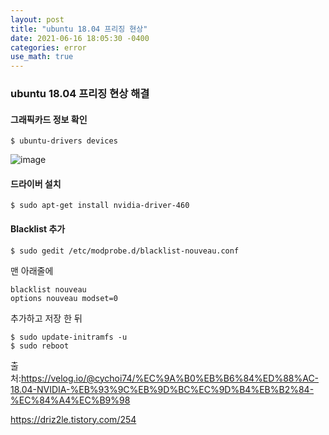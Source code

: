 ```yaml
---
layout: post
title: "ubuntu 18.04 프리징 현상"
date: 2021-06-16 18:05:30 -0400
categories: error
use_math: true
---
```




### ubuntu 18.04 프리징 현상 해결



#### 그래픽카드 정보 확인

```
$ ubuntu-drivers devices
```

![image](https://user-images.githubusercontent.com/67038853/122174222-80cd2180-cebd-11eb-88b8-e296470aece1.png)

#### 드라이버 설치

```
$ sudo apt-get install nvidia-driver-460
```



#### Blacklist 추가

```
$ sudo gedit /etc/modprobe.d/blacklist-nouveau.conf
```

맨 아래줄에

```
blacklist nouveau
options nouveau modset=0
```

추가하고 저장 한 뒤

```
$ sudo update-initramfs -u 
$ sudo reboot
```



출처:https://velog.io/@cychoi74/%EC%9A%B0%EB%B6%84%ED%88%AC-18.04-NVIDIA-%EB%93%9C%EB%9D%BC%EC%9D%B4%EB%B2%84-%EC%84%A4%EC%B9%98

https://driz2le.tistory.com/254